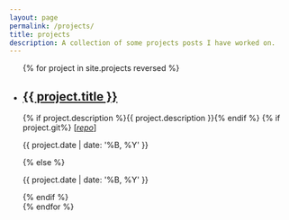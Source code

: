 ```yaml
---
layout: page
permalink: /projects/
title: projects
description: A collection of some projects posts I have worked on.
---
```


<ul class="post-list">
{% for project in site.projects reversed %}
    <li>
        <h2><a class="poem-title" href="{{ project.url | prepend: site.baseurl }}">{{ project.title }}</a></h2>
        <p class="post-meta">{% if  project.description %}{{  project.description }}{% endif %}
        {% if project.git%}
        [<i><a href="{{ project.git }}" rel="noopener" aria-label="code">repo</a></i>]</p>
        <p class="post-meta">{{ project.date | date: '%B, %Y' }}</p>
        {% else %}
        </p>
        <p class="post-meta">{{ project.date | date: '%B, %Y' }}</p>
        {% endif %}
    </li>
{%  endfor %}
</ul>